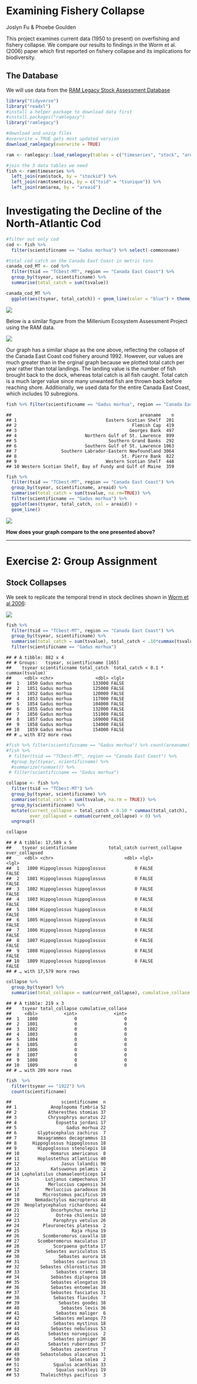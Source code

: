 Examining Fishery Collapse
================
Joslyn Fu & Phoebe Goulden

This project examines current data (1950 to present) on overfishing and
fishery collapse. We compare our results to findings in the Worm et al.
(2006) paper which first reported on fishery collapse and its
implications for biodiversity.

## The Database

We will use data from the [RAM Legacy Stock Assessment
Database](https://doi.org/10.5281/zenodo.2542918)

``` r
library("tidyverse")
library("readxl")
#install a helper package to download data first
#install.packages("ramlegacy")
library("ramlegacy")
```

``` r
#download and unzip files
#overwrite = TRUE gets most updated version
download_ramlegacy(overwrite = TRUE)
```

``` r
ram <- ramlegacy::load_ramlegacy(tables = c("timeseries", "stock", "area", "tsmetrics"))
```

``` r
#join the 3 data tables we need
fish <- ram$timeseries %>%
  left_join(ram$stock, by = "stockid") %>%
  left_join(ram$tsmetrics, by = c("tsid" = "tsunique")) %>%
  left_join(ram$area, by = "areaid")
```

# Investigating the Decline of the North-Atlantic Cod

``` r
#filter out only cod
cod <- fish %>% 
  filter(scientificname == "Gadus morhua") %>% select(-commonname)       %>% distinct() 

#total cod catch on the Canada East Coast in metric tons
canada_cod_MT <- cod %>% 
  filter(tsid == "TCbest-MT", region == "Canada East Coast") %>%
  group_by(tsyear, scientificname) %>% 
  summarise(total_catch = sum(tsvalue)) 

canada_cod_MT %>%
  ggplot(aes(tsyear, total_catch)) + geom_line(color = "blue") + theme_light() + labs(x = "Years", y = "Total Catch (MT)", title = "Trend in Cod Catch on the Canada East Coast")
```

![](fish-assignment_files/figure-gfm/unnamed-chunk-6-1.png)<!-- -->

Below is a similar figure from the Millenium Ecosystem Assessment
Project using the RAM data.

![](http://espm-157.carlboettiger.info/img/cod.jpg)

Our graph has a similar shape as the one above, reflecting the collapse
of the Canada East Coast cod fishery around 1992. However, our values
are much greater than in the orginal graph because we plotted total
catch per year rather than total landings. The landing value is the
number of fish brought back to the dock, whereas total catch is all fish
caught. Total catch is a much larger value since many unwanted fish are
thrown back before reaching shore. Additionally, we used data for the
entire Canada East Coast, which includes 10
subregions.

``` r
fish %>% filter(scientificname == "Gadus morhua", region == "Canada East Coast") %>% count(areaname)
```

    ##                                                 areaname    n
    ## 1                                  Eastern Scotian Shelf  201
    ## 2                                            Flemish Cap  419
    ## 3                                           Georges Bank  497
    ## 4                          Northern Gulf of St. Lawrence  899
    ## 5                                   Southern Grand Banks  292
    ## 6                          Southern Gulf of St. Lawrence 1063
    ## 7                 Southern Labrador-Eastern Newfoundland 3064
    ## 8                                        St. Pierre Bank  822
    ## 9                                  Western Scotian Shelf  448
    ## 10 Western Scotian Shelf, Bay of Fundy and Gulf of Maine  359

``` r
fish %>% 
  filter(tsid == "TCbest-MT", region == "Canada East Coast") %>%
  group_by(tsyear, scientificname, areaid) %>% 
  summarise(total_catch = sum(tsvalue, na.rm=TRUE)) %>% 
  filter(scientificname == "Gadus morhua") %>%
  ggplot(aes(tsyear, total_catch, col = areaid)) + 
  geom_line()
```

![](fish-assignment_files/figure-gfm/unnamed-chunk-7-1.png)<!-- -->

**How does your graph compare to the one presented above?**

-----

# Exercise 2: Group Assignment

## Stock Collapses

We seek to replicate the temporal trend in stock declines shown in [Worm
et al 2006](http://doi.org/10.1126/science.1132294):

![](http://espm-157.carlboettiger.info/img/worm2006.jpg)

``` r
fish %>% 
  filter(tsid == "TCbest-MT", region == "Canada East Coast") %>%
  group_by(tsyear, scientificname) %>% 
  summarise(total_catch = sum(tsvalue), total_catch < .10*cummax(tsvalue)) %>%
  filter(scientificname == "Gadus morhua") 
```

    ## # A tibble: 882 x 4
    ## # Groups:   tsyear, scientificname [165]
    ##    tsyear scientificname total_catch `total_catch < 0.1 * cummax(tsvalue)`
    ##     <dbl> <chr>                <dbl> <lgl>                                
    ##  1   1850 Gadus morhua        133000 FALSE                                
    ##  2   1851 Gadus morhua        125000 FALSE                                
    ##  3   1852 Gadus morhua        120000 FALSE                                
    ##  4   1853 Gadus morhua        117000 FALSE                                
    ##  5   1854 Gadus morhua        104000 FALSE                                
    ##  6   1855 Gadus morhua        132000 FALSE                                
    ##  7   1856 Gadus morhua        151000 FALSE                                
    ##  8   1857 Gadus morhua        169000 FALSE                                
    ##  9   1858 Gadus morhua        134000 FALSE                                
    ## 10   1859 Gadus morhua        154000 FALSE                                
    ## # … with 872 more rows

``` r
#fish %>% filter(scientificname == "Gadus morhua") %>% count(areaname)
#fish %>% 
 # filter(tsid == "TCbest-MT", region == "Canada East Coast") %>%
  #group_by(tsyear, scientificname) %>% 
  #summarize(runmax()) %>%
 # filter(scientificname == "Gadus morhua") 
```

``` r
collapse <- fish %>%
  filter(tsid == "TCbest-MT") %>%
  group_by(tsyear, scientificname) %>% 
  summarise(total_catch = sum(tsvalue, na.rm = TRUE)) %>%
  group_by(scientificname) %>%
  mutate(current_collapse = total_catch < 0.10 * cummax(total_catch),
         ever_collapsed = cumsum(current_collapse) > 0) %>%
  ungroup()

collapse
```

    ## # A tibble: 17,589 x 5
    ##    tsyear scientificname            total_catch current_collapse ever_collapsed
    ##     <dbl> <chr>                           <dbl> <lgl>            <lgl>         
    ##  1   1800 Hippoglossus hippoglossus           0 FALSE            FALSE         
    ##  2   1801 Hippoglossus hippoglossus           0 FALSE            FALSE         
    ##  3   1802 Hippoglossus hippoglossus           0 FALSE            FALSE         
    ##  4   1803 Hippoglossus hippoglossus           0 FALSE            FALSE         
    ##  5   1804 Hippoglossus hippoglossus           0 FALSE            FALSE         
    ##  6   1805 Hippoglossus hippoglossus           0 FALSE            FALSE         
    ##  7   1806 Hippoglossus hippoglossus           0 FALSE            FALSE         
    ##  8   1807 Hippoglossus hippoglossus           0 FALSE            FALSE         
    ##  9   1808 Hippoglossus hippoglossus           0 FALSE            FALSE         
    ## 10   1809 Hippoglossus hippoglossus           0 FALSE            FALSE         
    ## # … with 17,579 more rows

``` r
collapse %>%
  group_by(tsyear) %>%
  summarise(total_collapse = sum(current_collapse), cumulative_collase = sum(ever_collapsed)) 
```

    ## # A tibble: 219 x 3
    ##    tsyear total_collapse cumulative_collase
    ##     <dbl>          <int>              <int>
    ##  1   1800              0                  0
    ##  2   1801              0                  0
    ##  3   1802              0                  0
    ##  4   1803              0                  0
    ##  5   1804              0                  0
    ##  6   1805              0                  0
    ##  7   1806              0                  0
    ##  8   1807              0                  0
    ##  9   1808              0                  0
    ## 10   1809              0                  0
    ## # … with 209 more rows

``` r
fish  %>%
  filter(tsyear == "1922") %>%
  count(scientificname) 
```

    ##                   scientificname  n
    ## 1             Anoplopoma fimbria 52
    ## 2            Atheresthes stomias 37
    ## 3            Chrysophrys auratus 22
    ## 4               Eopsetta jordani 17
    ## 5                   Gadus morhua 22
    ## 6        Glyptocephalus zachirus  7
    ## 7        Hexagrammos decagrammus 13
    ## 8      Hippoglossus hippoglossus 18
    ## 9        Hippoglossus stenolepis 18
    ## 10            Homarus americanus  8
    ## 11       Hoplostethus atlanticus 40
    ## 12                Jasus lalandii 90
    ## 13            Katsuwonus pelamis  2
    ## 14 Lopholatilus chamaeleonticeps 14
    ## 15          Lutjanus campechanus 37
    ## 16           Merluccius capensis 34
    ## 17          Merluccius paradoxus 38
    ## 18         Microstomus pacificus 19
    ## 19      Nemadactylus macropterus 48
    ## 20  Neoplatycephalus richardsoni 44
    ## 21            Oncorhynchus nerka 12
    ## 22              Ostrea chilensis 10
    ## 23             Parophrys vetulus 26
    ## 24         Pleuronectes platessa  2
    ## 25                    Raja rhina 19
    ## 26         Scomberomorus cavalla 18
    ## 27       Scomberomorus maculatus 17
    ## 28             Scorpaena guttata 17
    ## 29          Sebastes auriculatus 15
    ## 30               Sebastes aurora 18
    ## 31             Sebastes caurinus 15
    ## 32        Sebastes chlorostictus 38
    ## 33              Sebastes crameri 18
    ## 34            Sebastes diploproa 18
    ## 35            Sebastes elongatus 19
    ## 36            Sebastes entomelas 38
    ## 37            Sebastes fasciatus 31
    ## 38             Sebastes flavidus  7
    ## 39               Sebastes goodei 38
    ## 40                Sebastes levis 36
    ## 41              Sebastes maliger  6
    ## 42             Sebastes melanops 73
    ## 43             Sebastes mystinus 18
    ## 44            Sebastes nebulosus 53
    ## 45           Sebastes norvegicus  2
    ## 46             Sebastes pinniger 36
    ## 47           Sebastes ruberrimus 37
    ## 48            Sebastes zacentrus  7
    ## 49        Sebastolobus alascanus 31
    ## 50                   Solea solea  2
    ## 51             Squalus acanthias 33
    ## 52              Squalus suckleyi 19
    ## 53        Thaleichthys pacificus  3
